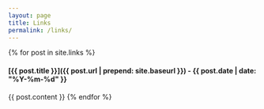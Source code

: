 ```yaml
---
layout: page
title: Links
permalink: /links/
---
```


{% for post in site.links %}
#### [{{ post.title }}]({{ post.url | prepend: site.baseurl }}) - {{ post.date | date: "%Y-%m-%d" }}

{{ post.content }}
{% endfor %}
